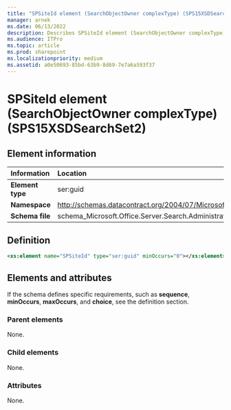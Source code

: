 ```yaml
---
title: "SPSiteId element (SearchObjectOwner complexType) (SPS15XSDSearchSet2)"
manager: arnek
ms.date: 06/13/2022
description: Describes SPSiteId element (SearchObjectOwner complexType) (SPS15XSDSearchSet2) and provides information on elements and attributes.
ms.audience: ITPro
ms.topic: article
ms.prod: sharepoint
ms.localizationpriority: medium
ms.assetid: a0e50693-85bd-63b9-8d69-7e7a6a593f37
---
```


# SPSiteId element (SearchObjectOwner complexType) (SPS15XSDSearchSet2)

 
  
## Element information

|Information|Location|
|:-----|:-----|
|**Element type** <br/> |ser:guid  <br/> |
|**Namespace** <br/> |http://schemas.datacontract.org/2004/07/Microsoft.Office.Server.Search.Administration  <br/> |
|**Schema file** <br/> |schema_Microsoft.Office.Server.Search.Administration.xsd  <br/> |
   
## Definition

```XML
<xs:element name="SPSiteId" type="ser:guid" minOccurs="0"></xs:element>

```

## Elements and attributes

If the schema defines specific requirements, such as **sequence**, **minOccurs**, **maxOccurs**, and **choice**, see the definition section. 
  
### Parent elements

None.
  
### Child elements

None.
  
### Attributes

None.
  

